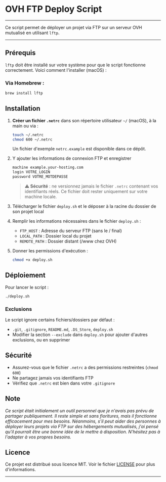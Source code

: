 # OVH FTP Deploy Script

---

Ce script permet de déployer un projet via FTP sur un serveur OVH mutualisé en utilisant `lftp`.

---

## Prérequis

`lftp` doit être installé sur votre système pour que le script fonctionne correctement. Voici comment l'installer (macOS) :

### Via Homebrew :
```sh
brew install lftp
```

## Installation

1. **Créer un fichier `.netrc`** dans son répertoire utilisateur `~/` (macOS), à la main ou via :
   ```sh
   touch ~/.netrc
   chmod 600 ~/.netrc
   ```
   
   Un fichier d'exemple `netrc.example` est disponible dans ce dépôt.

2. Y ajouter les informations de connexion FTP et enregistrer
   ```txt
   machine example.your-hosting.com
   login VOTRE_LOGIN
   password VOTRE_MOTDEPASSE
   ```

   > **⚠️ Sécurité** : ne versionnez jamais le fichier `.netrc` contenant vos identifiants réels. Ce fichier doit rester uniquement sur votre machine locale.

3. Télécharger le fichier `deploy.sh` et le déposer à la racine du dossier de son projet local

4. Remplir les informations nécessaires dans le fichier `deploy.sh` : 
   - `FTP_HOST` : Adresse du serveur FTP (sans le / final)
   - `LOCAL_PATH` : Dossier local du projet
   - `REMOTE_PATH` : Dossier distant (/www chez OVH)

5. Donner les permissions d'exécution :
   ```sh
   chmod +x deploy.sh
   ```

## Déploiement

Pour lancer le script :
```sh
./deploy.sh
```

### Exclusions

Le script ignore certains fichiers/dossiers par défaut :

- `.git`, `.gitignore`, `README.md`, `.DS_Store`, `deploy.sh`
- Modifier la section `--exclude` dans `deploy.sh` pour ajouter d'autres exclusions, ou en supprimer

## Sécurité

- Assurez-vous que le fichier `.netrc` a des permissions restreintes (`chmod 600`)
- Ne partagez jamais vos identifiants FTP
- Vérifiez que `.netrc` est bien dans votre `.gitignore`

## Note

*Ce script était initialement un outil personnel que je n'avais pas prévu de partager publiquement. Il reste simple et sans fioritures, mais il fonctionne efficacement pour mes besoins. Néanmoins, s'il peut aider des personnes à déployer leurs projets via FTP sur des hébergements mutualisés, j'ai pensé qu'il pourrait être une bonne idée de le mettre à disposition. N'hésitez pas à l'adapter à vos propres besoins.*

## Licence

Ce projet est distribué sous licence MIT. Voir le fichier [LICENSE](LICENSE) pour plus d'informations.

---